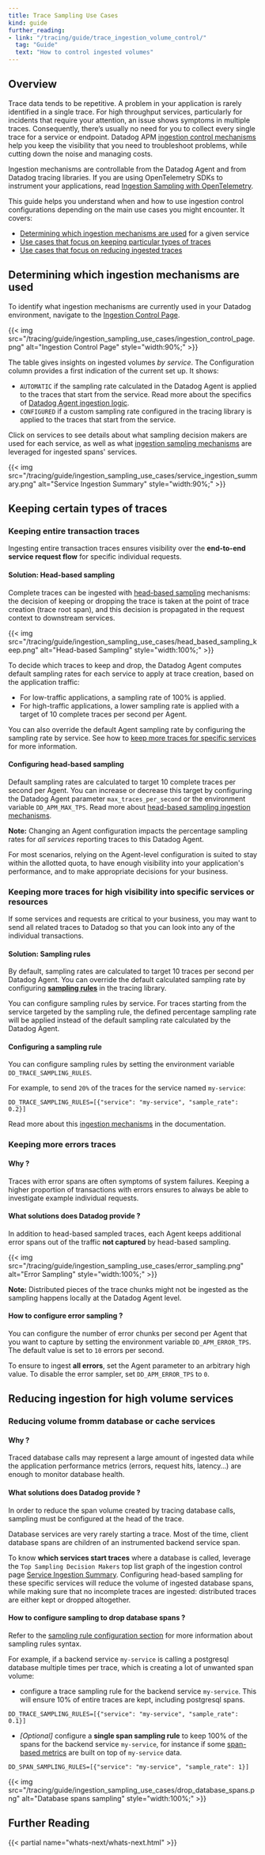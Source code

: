 ```yaml
---
title: Trace Sampling Use Cases
kind: guide
further_reading:
- link: "/tracing/guide/trace_ingestion_volume_control/"
  tag: "Guide"
  text: "How to control ingested volumes"
---
```


## Overview

Trace data tends to be repetitive. A problem in your application is rarely identified in a single trace. For high throughput services, particularly for incidents that require your attention, an issue shows symptoms in multiple traces. Consequently, there’s usually no need for you to collect every single trace for a service or endpoint. Datadog APM [ingestion control mechanisms][1] help you keep the visibility that you need to troubleshoot problems, while cutting down the noise and managing costs.

Ingestion mechanisms are controllable from the Datadog Agent and from Datadog tracing libraries. If you are using OpenTelemetry SDKs to instrument your applications, read [Ingestion Sampling with OpenTelemetry][2].

This guide helps you understand when and how to use ingestion control configurations depending on the main use cases you might encounter. It covers:

- [Determining which ingestion mechanisms are used](#determining-which-ingestion-mechanisms-are-used) for a given service
- [Use cases that focus on keeping particular types of traces](#keeping-certain-types-of-traces)
- [Use cases that focus on reducing ingested traces](#reducing-ingestion-for-high-volume-services)


## Determining which ingestion mechanisms are used

To identify what ingestion mechanisms are currently used in your Datadog environment, navigate to the [Ingestion Control Page][3].

{{< img src="/tracing/guide/ingestion_sampling_use_cases/ingestion_control_page.png" alt="Ingestion Control Page" style="width:90%;" >}}

The table gives insights on ingested volumes *by service*. The Configuration column provides a first indication of the current set up. It shows: 
- `AUTOMATIC` if the sampling rate calculated in the Datadog Agent is applied to the traces that start from the service. Read more about the specifics of [Datadog Agent ingestion logic][5].
- `CONFIGURED` if a custom sampling rate configured in the tracing library is applied to the traces that start from the service.

Click on services to see details about what sampling decision makers are used for each service, as well as what [ingestion sampling mechanisms][1] are leveraged for ingested spans' services. 

{{< img src="/tracing/guide/ingestion_sampling_use_cases/service_ingestion_summary.png" alt="Service Ingestion Summary" style="width:90%;" >}}

## Keeping certain types of traces

### Keeping entire transaction traces

Ingesting entire transaction traces ensures visibility over the **end-to-end service request flow** for specific individual requests.

#### Solution: Head-based sampling

Complete traces can be ingested with [head-based sampling][4] mechanisms: the decision of keeping or dropping the trace is taken at the point of trace creation (trace root span), and this decision is propagated in the request context to downstream services.

{{< img src="/tracing/guide/ingestion_sampling_use_cases/head_based_sampling_keep.png" alt="Head-based Sampling" style="width:100%;" >}}

To decide which traces to keep and drop, the Datadog Agent computes default sampling rates for each service to apply at trace creation, based on the application traffic:
- For low-traffic applications, a sampling rate of 100% is applied.
- For high-traffic applications, a lower sampling rate is applied with a target of 10 complete traces per second per Agent.

You can also override the default Agent sampling rate by configuring the sampling rate by service. See how to [keep more traces for specific services](#keeping-more-traces-for-high-visibility-into-specific-services-or-resources) for more information.

#### Configuring head-based sampling

Default sampling rates are calculated to target 10 complete traces per second per Agent. You can increase or decrease this target by configuring the Datadog Agent parameter `max_traces_per_second` or the environment variable `DD_APM_MAX_TPS`. Read more about [head-based sampling ingestion mechanisms][5].

**Note:** Changing an Agent configuration impacts the percentage sampling rates for *all services* reporting traces to this Datadog Agent.

For most scenarios, relying on the Agent-level configuration is suited to stay within the allotted quota, to have enough visibility into your application's performance, and to make appropriate decisions for your business. 

### Keeping more traces for high visibility into specific services or resources

If some services and requests are critical to your business, you may want to send all related traces to Datadog so that you can look into any of the individual transactions.

#### Solution: Sampling rules

By default, sampling rates are calculated to target 10 traces per second per Datadog Agent. You can override the default calculated sampling rate by configuring **[sampling rules][6]** in the tracing library. 

You can configure sampling rules by service. For traces starting from the service targeted by the sampling rule, the defined percentage sampling rate will be applied instead of the default sampling rate calculated by the Datadog Agent.

#### Configuring a sampling rule

You can configure sampling rules by setting the environment variable `DD_TRACE_SAMPLING_RULES`. 

For example, to send `20%` of the traces for the service named `my-service`:

```
DD_TRACE_SAMPLING_RULES=[{"service": "my-service", "sample_rate": 0.2}]
```

Read more about this [ingestion mechanisms][6] in the documentation.

### Keeping more errors traces

#### Why ?

Traces with error spans are often symptoms of system failures. Keeping a higher proportion of transactions with errors ensures to always be able to investigate example individual requests.

#### What solutions does Datadog provide ?

In addition to head-based sampled traces, each Agent keeps additional error spans out of the traffic **not captured** by head-based sampling. 

{{< img src="/tracing/guide/ingestion_sampling_use_cases/error_sampling.png" alt="Error Sampling" style="width:100%;" >}}

**Note:** Distributed pieces of the trace chunks might not be ingested as the sampling happens locally at the Datadog Agent level.

#### How to configure error sampling ?

You can configure the number of error chunks per second per Agent that you want to capture by setting the environment variable `DD_APM_ERROR_TPS`. The default value is set to `10` errors per second.

To ensure to ingest **all errors**, set the Agent parameter to an arbitrary high value. To disable the error sampler, set `DD_APM_ERROR_TPS` to `0`.

## Reducing ingestion for high volume services

### Reducing volume fromm database or cache services

#### Why ? 

Traced database calls may represent a large amount of ingested data while the application performance metrics (errors, request hits, latency…) are enough to monitor database health.

#### What solutions does Datadog provide ?

In order to reduce the span volume created by tracing database calls, sampling must be configured at the head of the trace. 

Database services are very rarely starting a trace. Most of the time, client database spans are children of an instrumented backend service span. 

To know **which services start traces** where a database is called, leverage the `Top Sampling Decision Makers` top list graph of the ingestion control page [Service Ingestion Summary][7]. Configuring head-based sampling for these specific services will reduce the volume of ingested database spans, while making sure that no incomplete traces are ingested: distributed traces are either kept or dropped altogether.

#### How to configure sampling to drop database spans ?

Refer to the [sampling rule configuration section](#how-to-configure-a-sampling-rule) for more information about sampling rules syntax.

For example, if a backend service `my-service` is calling a postgresql database multiple times per trace, which is creating a lot of unwanted span volume: 

- configure a trace sampling rule for the backend service `my-service`. This will ensure 10% of entire traces are kept, including postgresql spans.

```
DD_TRACE_SAMPLING_RULES=[{"service": "my-service", "sample_rate": 0.1}]
```

- _\[Optional\]_ configure a **single span sampling rule** to keep 100% of the spans for the backend service `my-service`, for instance if some [span-based metrics][8] are built on top of `my-service` data.

```
DD_SPAN_SAMPLING_RULES=[{"service": "my-service", "sample_rate": 1}]
```

{{< img src="/tracing/guide/ingestion_sampling_use_cases/drop_database_spans.png" alt="Database spans sampling" style="width:100%;" >}}


## Further Reading

{{< partial name="whats-next/whats-next.html" >}}

[1]: /tracing/trace_pipeline/ingestion_mechanisms/
[2]: /opentelemetry/guide/ingestion_sampling_with_opentelemetry/
[3]: https://app.datadoghq.com/apm/traces/ingestion-control
[4]: /tracing/trace_pipeline/ingestion_mechanisms/#head-based-sampling
[5]: /tracing/trace_pipeline/ingestion_mechanisms/#in-the-agent
[6]: /tracing/trace_pipeline/ingestion_mechanisms/#in-tracing-libraries-user-defined-rules
[7]: /tracing/trace_pipeline/ingestion_controls/#service-ingestion-summary
[8]: /tracing/trace_pipeline/generate_metrics/